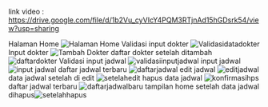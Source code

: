 link video : https://drive.google.com/file/d/1b2Vu_cyVIcY4PQM3RTjnAd15hGDsrk54/view?usp=sharing

Halaman Home ![Halaman Home ](https://github.com/user-attachments/assets/62f1605b-f347-4991-984f-72d3f8f9d1d9)
Validasi input dokter ![Validasidatadokter](https://github.com/user-attachments/assets/7de6479f-9311-4560-8ada-257fe8e31184)
Input dokter ![Tambah Dokter](https://github.com/user-attachments/assets/21a6f161-df9c-4b7c-96cb-059d4bcbf366)
daftar dokter setelah ditambah ![daftardokter](https://github.com/user-attachments/assets/96ffda3b-fb42-4678-9058-bbee59bdb151)
Validasi input jadwal ![validasiinputjadwal](https://github.com/user-attachments/assets/94c38a91-ced6-4b89-8acb-1e0f0c2b7bd5)
input jadwal ![input jadwal](https://github.com/user-attachments/assets/e5599a43-5f3f-4d0a-a670-d887a91f2a2c)
daftar jadwal terbaru ![daftarjadwal](https://github.com/user-attachments/assets/51b5905a-d8ed-45de-8132-d4a71c45a366)
edit jadwal ![editjadwal](https://github.com/user-attachments/assets/c3346f83-5683-4ee5-9635-ce9735876438)
data jadwal setelah di edit ![setelahedit](https://github.com/user-attachments/assets/12f5427a-22bc-4b22-bf39-b1d4566c4a65)
hapus data jadwal ![konfirmasihps](https://github.com/user-attachments/assets/358091cc-7a26-48d2-9a1b-6b2f26e6a90e)
daftar jadwal terbaru ![daftarjadwalbaru](https://github.com/user-attachments/assets/4dcfc02a-9ac1-44a4-8e2d-d2731d3ca5a6)
tampilan home setelah data jadwal dihapus![setelahhapus](https://github.com/user-attachments/assets/94e263c9-e762-466b-ae27-c51b8887f500)


